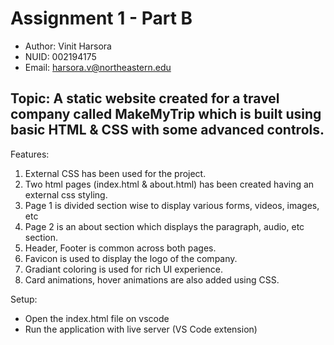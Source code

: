 
# Assignment 1 - Part B

- Author: Vinit Harsora
- NUID: 002194175
- Email: harsora.v@northeastern.edu

## Topic: A static website created for a travel company called MakeMyTrip which is built using basic HTML & CSS with some advanced controls.

Features:

1. External CSS has been used for the project. 
2. Two html pages (index.html & about.html) has been created having an external css styling.
3. Page 1 is divided section wise to display various forms, videos, images, etc
4. Page 2 is an about section which displays the paragraph, audio, etc section.
5. Header, Footer is common across both pages.
6. Favicon is used to display the logo of the company.
7. Gradiant coloring is used for rich UI experience.
8. Card animations, hover animations are also added using CSS.

Setup:
- Open the index.html file on vscode
- Run the application with live server (VS Code extension)

